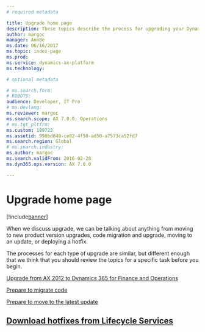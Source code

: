 ```yaml
---
# required metadata

title: Upgrade home page
description: These topics describe the process for upgrading your Dynamics 365 for Finance and Operations environment and data.
author: margoc
manager: AnnBe
ms.date: 06/16/2017
ms.topic: index-page
ms.prod: 
ms.service: dynamics-ax-platform
ms.technology: 

# optional metadata

# ms.search.form: 
# ROBOTS: 
audience: Developer, IT Pro
# ms.devlang: 
ms.reviewer: margoc
ms.search.scope: AX 7.0.0, Operations
# ms.tgt_pltfrm: 
ms.custom: 189723
ms.assetid: 998bd849-ce82-4f50-ad50-a7573ca52fd7
ms.search.region: Global
# ms.search.industry: 
ms.author: margoc
ms.search.validFrom: 2016-02-28
ms.dyn365.ops.version: AX 7.0.0

---
```


# Upgrade home page

[!include[banner](../includes/banner.md)]

When we discuss upgrade, we can be talking about anything from moving to new product version upgrades, code migration and upgrade, moving to an update, or deploying a hotfix. 

The processes for each type of upgrade are similar, but different enough that we think that you should review the topics for a specific task before you begin.

[Upgrade from AX 2012 to Dynamics 365 for Finance and Operations](upgrade-overview-2012.md)

[Prepare to migrate code](prepare-migration.md)

[Prepare to move to the latest update](upgrade-latest-update.md)

## [Download hotfixes from Lifecycle Services](download-hotfix-lcs.md)





